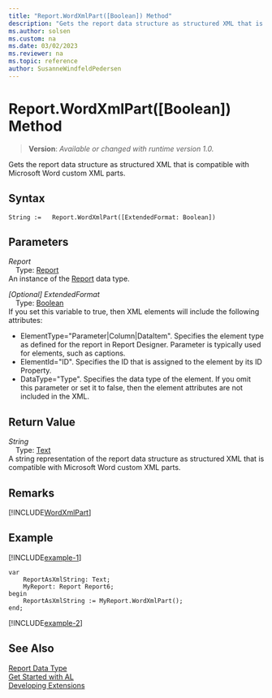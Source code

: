 ```yaml
---
title: "Report.WordXmlPart([Boolean]) Method"
description: "Gets the report data structure as structured XML that is compatible with Microsoft Word custom XML parts."
ms.author: solsen
ms.custom: na
ms.date: 03/02/2023
ms.reviewer: na
ms.topic: reference
author: SusanneWindfeldPedersen
---
```

[//]: # (START>DO_NOT_EDIT)
[//]: # (IMPORTANT:Do not edit any of the content between here and the END>DO_NOT_EDIT.)
[//]: # (Any modifications should be made in the .xml files in the ModernDev repo.)
# Report.WordXmlPart([Boolean]) Method
> **Version**: _Available or changed with runtime version 1.0._

Gets the report data structure as structured XML that is compatible with Microsoft Word custom XML parts.


## Syntax
```AL
String :=   Report.WordXmlPart([ExtendedFormat: Boolean])
```
## Parameters
*Report*  
&emsp;Type: [Report](report-data-type.md)  
An instance of the [Report](report-data-type.md) data type.  

*[Optional] ExtendedFormat*  
&emsp;Type: [Boolean](../boolean/boolean-data-type.md)  
If you set this variable to true, then XML elements will include the following attributes:
-   ElementType="Parameter|Column|DataItem". Specifies the element type as defined for the report in Report Designer. Parameter is typically used for elements, such as captions.
-   ElementId="ID". Specifies the ID that is assigned to the element by its ID Property.
-   DataType="Type". Specifies the data type of the element.
If you omit this parameter or set it to false, then the element attributes are not included in the XML.  


## Return Value
*String*  
&emsp;Type: [Text](../text/text-data-type.md)  
A string representation of the report data structure as structured XML that is compatible with Microsoft Word custom XML parts.


[//]: # (IMPORTANT: END>DO_NOT_EDIT)


## Remarks  

[!INCLUDE[WordXmlPart](../../includes/include-wordxmlpart-info.md)]

## Example

[!INCLUDE[example-1](../../includes/include-wordxmlpart-example-1.md)]

```al
var
    ReportAsXmlString: Text;
    MyReport: Report Report6;
begin
    ReportAsXmlString := MyReport.WordXmlPart();  
end;
```  

[!INCLUDE[example-2](../../includes/include-wordxmlpart-example-2.md)]


## See Also
[Report Data Type](report-data-type.md)  
[Get Started with AL](../../devenv-get-started.md)  
[Developing Extensions](../../devenv-dev-overview.md)